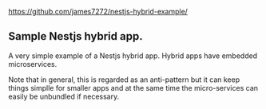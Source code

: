 https://github.com/james7272/nestjs-hybrid-example/

## Sample Nestjs hybrid app.

A very simple example of a Nestjs hybrid app. Hybrid apps have embedded microservices. 

Note that in general, this is regarded as an anti-pattern but it can keep things simplle for smaller apps
and at the same time the micro-services can easily be unbundled if necessary.
